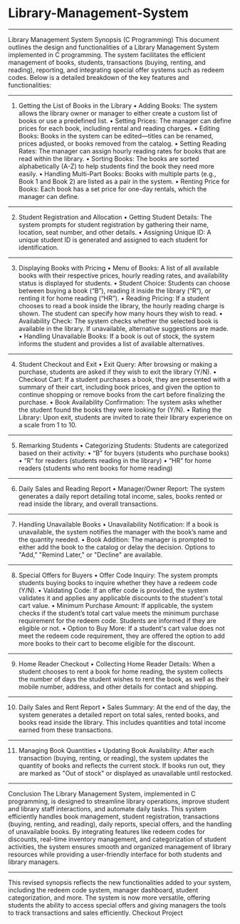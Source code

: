# Library-Management-System
 


________________________________________
Library Management System Synopsis
(C Programming)
This document outlines the design and functionalities of a Library Management System implemented in C programming. The system facilitates the efficient management of books, students, transactions (buying, renting, and reading), reporting, and integrating special offer systems such as redeem codes. Below is a detailed breakdown of the key features and functionalities:
________________________________________
1. Getting the List of Books in the Library
• Adding Books: The system allows the library owner or manager to either create a custom list of books or use a predefined list.
• Setting Prices: The manager can define prices for each book, including rental and reading charges.
• Editing Books: Books in the system can be edited—titles can be renamed, prices adjusted, or books removed from the catalog.
• Setting Reading Rates: The manager can assign hourly reading rates for books that are read within the library.
• Sorting Books: The books are sorted alphabetically (A-Z) to help students find the book they need more easily.
• Handling Multi-Part Books: Books with multiple parts (e.g., Book 1 and Book 2) are listed as a pair in the system.
• Renting Price for Books: Each book has a set price for one-day rentals, which the manager can define.
________________________________________
2. Student Registration and Allocation
• Getting Student Details: The system prompts for student registration by gathering their name, location, seat number, and other details.
• Assigning Unique ID: A unique student ID is generated and assigned to each student for identification.
________________________________________
3. Displaying Books with Pricing
• Menu of Books: A list of all available books with their respective prices, hourly reading rates, and availability status is displayed for students.
• Student Choice: Students can choose between buying a book (“B”), reading it inside the library (“R”), or renting it for home reading (“HR”).
• Reading Pricing: If a student chooses to read a book inside the library, the hourly reading charge is shown. The student can specify how many hours they wish to read.
• Availability Check: The system checks whether the selected book is available in the library. If unavailable, alternative suggestions are made.
• Handling Unavailable Books: If a book is out of stock, the system informs the student and provides a list of available alternatives.
________________________________________
4. Student Checkout and Exit
• Exit Query: After browsing or making a purchase, students are asked if they wish to exit the library (Y/N).
• Checkout Cart: If a student purchases a book, they are presented with a summary of their cart, including book prices, and given the option to continue shopping or remove books from the cart before finalizing the purchase.
• Book Availability Confirmation: The system asks whether the student found the books they were looking for (Y/N).
• Rating the Library: Upon exit, students are invited to rate their library experience on a scale from 1 to 10.
________________________________________
5. Remarking Students
• Categorizing Students: Students are categorized based on their activity:
•	“B” for buyers (students who purchase books)
•	“R” for readers (students reading in the library)
•	“HR” for home readers (students who rent books for home reading)
________________________________________
6. Daily Sales and Reading Report
• Manager/Owner Report: The system generates a daily report detailing total income, sales, books rented or read inside the library, and overall transactions.
________________________________________
7. Handling Unavailable Books
• Unavailability Notification: If a book is unavailable, the system notifies the manager with the book’s name and the quantity needed.
• Book Addition: The manager is prompted to either add the book to the catalog or delay the decision. Options to "Add," "Remind Later," or "Decline" are available.
________________________________________
8. Special Offers for Buyers
• Offer Code Inquiry: The system prompts students buying books to inquire whether they have a redeem code (Y/N).
• Validating Code: If an offer code is provided, the system validates it and applies any applicable discounts to the student's total cart value.
• Minimum Purchase Amount: If applicable, the system checks if the student’s total cart value meets the minimum purchase requirement for the redeem code. Students are informed if they are eligible or not.
• Option to Buy More: If a student's cart value does not meet the redeem code requirement, they are offered the option to add more books to their cart to become eligible for the discount.
________________________________________
9. Home Reader Checkout
• Collecting Home Reader Details: When a student chooses to rent a book for home reading, the system collects the number of days the student wishes to rent the book, as well as their mobile number, address, and other details for contact and shipping.
________________________________________
10. Daily Sales and Rent Report
• Sales Summary: At the end of the day, the system generates a detailed report on total sales, rented books, and books read inside the library. This includes quantities and total income earned from these transactions.
________________________________________
11. Managing Book Quantities
• Updating Book Availability: After each transaction (buying, renting, or reading), the system updates the quantity of books and reflects the current stock. If books run out, they are marked as "Out of stock" or displayed as unavailable until restocked.
________________________________________
Conclusion
The Library Management System, implemented in C programming, is designed to streamline library operations, improve student and library staff interactions, and automate daily tasks. This system efficiently handles book management, student registration, transactions (buying, renting, and reading), daily reports, special offers, and the handling of unavailable books. By integrating features like redeem codes for discounts, real-time inventory management, and categorization of student activities, the system ensures smooth and organized management of library resources while providing a user-friendly interface for both students and library managers.
________________________________________
This revised synopsis reflects the new functionalities added to your system, including the redeem code system, manager dashboard, student categorization, and more. The system is now more versatile, offering students the ability to access special offers and giving managers the tools to track transactions and sales efficiently.
Checkout Project 

